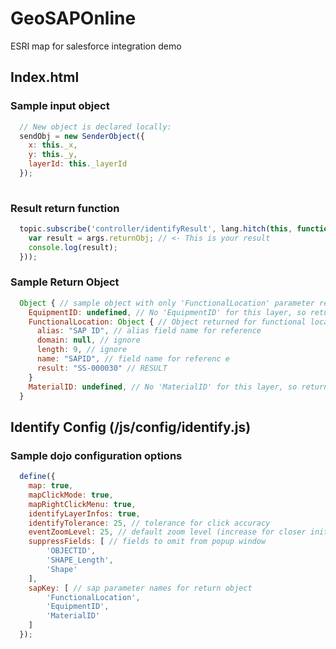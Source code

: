 # GeoSAPOnline
ESRI map for salesforce integration demo

## Index.html
### Sample input object 
```javascript
  // New object is declared locally:
  sendObj = new SenderObject({
    x: this._x,
    y: this._y,
    layerId: this._layerId
  });
                    
```
### Result return function
```javascript
  topic.subscribe('controller/identifyResult', lang.hitch(this, function (args) {
    var result = args.returnObj; // <- This is your result
    console.log(result);
  }));
```
### Sample Return Object
```javascript
  Object { // sample object with only 'FunctionalLocation' parameter returned
    EquipmentID: undefined, // No 'EquipmentID' for this layer, so returns undefined
    FunctionalLocation: Object { // Object returned for functional location
      alias: "SAP ID", // alias field name for reference
      domain: null, // ignore
      length: 9, // ignore
      name: "SAPID", // field name for referenc e
      result: "SS-000030" // RESULT 
    }
    MaterialID: undefined, // No 'MaterialID' for this layer, so returns undefined
  }
```
## Identify Config (/js/config/identify.js) 
### Sample dojo configuration options
```javascript
  define({
  	map: true,
  	mapClickMode: true,
  	mapRightClickMenu: true,
  	identifyLayerInfos: true,
  	identifyTolerance: 25, // tolerance for click accuracy
  	eventZoomLevel: 25, // default zoom level (increase for closer initial zoom)
  	suppressFields: [ // fields to omit from popup window
  		'OBJECTID',
  		'SHAPE_Length',
  		'Shape'
  	],
  	sapKey: [ // sap parameter names for return object
  		'FunctionalLocation', 
  		'EquipmentID', 
  		'MaterialID'
  	]
  });
```
